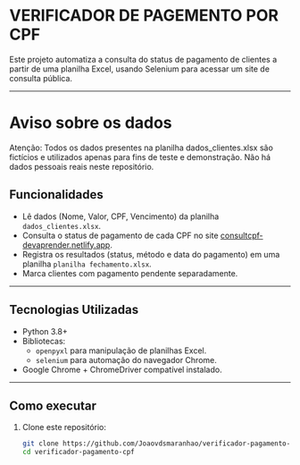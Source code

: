 # VERIFICADOR DE PAGEMENTO POR CPF

Este projeto automatiza a consulta do status de pagamento de clientes a partir de uma planilha Excel, usando Selenium para acessar um site de consulta pública.

---

# Aviso sobre os dados
Atenção:
Todos os dados presentes na planilha dados_clientes.xlsx são fictícios e utilizados apenas para fins de teste e demonstração.
Não há dados pessoais reais neste repositório.


## Funcionalidades

- Lê dados (Nome, Valor, CPF, Vencimento) da planilha `dados_clientes.xlsx`.
- Consulta o status de pagamento de cada CPF no site [consultcpf-devaprender.netlify.app](https://consultcpf-devaprender.netlify.app/).
- Registra os resultados (status, método e data do pagamento) em uma planilha `planilha fechamento.xlsx`.
- Marca clientes com pagamento pendente separadamente.

---

## Tecnologias Utilizadas

- Python 3.8+
- Bibliotecas:
  - `openpyxl` para manipulação de planilhas Excel.
  - `selenium` para automação do navegador Chrome.
- Google Chrome + ChromeDriver compatível instalado.

---

## Como executar

1. Clone este repositório:
   ```bash
   git clone https://github.com/Joaovdsmaranhao/verificador-pagamento-cpf.git
   cd verificador-pagamento-cpf
